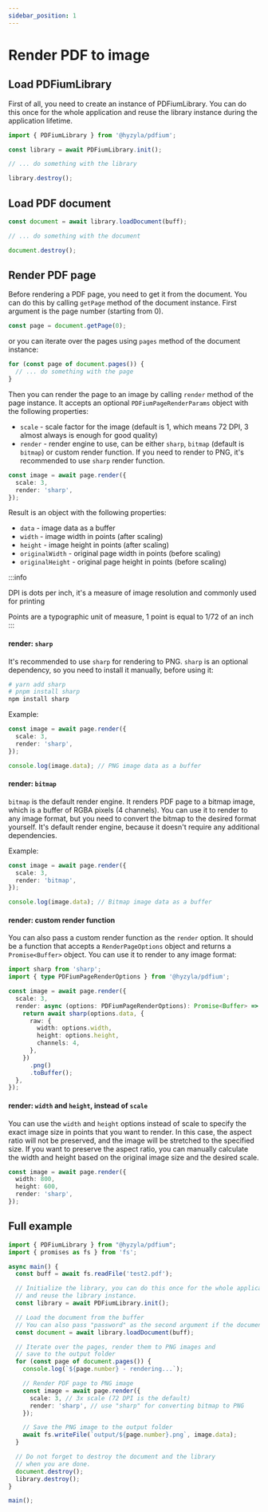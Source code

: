 ```yaml
---
sidebar_position: 1
---
```


# Render PDF to image

## Load PDFiumLibrary

First of all, you need to create an instance of PDFiumLibrary. You can do this once for the whole application and reuse the library instance during the application lifetime.

```typescript
import { PDFiumLibrary } from '@hyzyla/pdfium';

const library = await PDFiumLibrary.init();

// ... do something with the library

library.destroy();
```

## Load PDF document

```typescript
const document = await library.loadDocument(buff);

// ... do something with the document

document.destroy();
```

## Render PDF page

Before rendering a PDF page, you need to get it from the document. You can do this by calling `getPage` method of the document instance. First argument is the page number (starting from 0).

```typescript
const page = document.getPage(0);
```

or you can iterate over the pages using `pages` method of the document instance:

```typescript
for (const page of document.pages()) {
  // ... do something with the page
}
```

Then you can render the page to an image by calling `render` method of the page instance. It accepts an optional `PDFiumPageRenderParams` object with the following properties:

- `scale` - scale factor for the image (default is 1, which means 72 DPI, 3 almost always is enough for good quality)
- `render` - render engine to use, can be either `sharp`, `bitmap` (default is `bitmap`) or custom render function. If you need to render to PNG, it's recommended to use `sharp` render function.

```typescript
const image = await page.render({
  scale: 3,
  render: 'sharp',
});
```

Result is an object with the following properties:

- `data` - image data as a buffer
- `width` - image width in points (after scaling)
- `height` - image height in points (after scaling)
- `originalWidth` - original page width in points (before scaling)
- `originalHeight` - original page height in points (before scaling)

:::info

DPI is dots per inch, it's a measure of image resolution and commonly used for printing

Points are a typographic unit of measure, 1 point is equal to 1/72 of an inch
:::

#### render: `sharp`

It's recommended to use `sharp` for rendering to PNG. `sharp` is an optional dependency, so you need to install it manually, before using it:

```bash
# yarn add sharp
# pnpm install sharp
npm install sharp

```

Example:

```typescript
const image = await page.render({
  scale: 3,
  render: 'sharp',
});

console.log(image.data); // PNG image data as a buffer
```

#### render: `bitmap`

`bitmap` is the default render engine. It renders PDF page to a bitmap image, which is a buffer of RGBA pixels (4 channels). You can use it to render to any image format, but you need to convert the bitmap to the desired format yourself. It's default render engine, because it doesn't require any additional dependencies.

Example:

```typescript
const image = await page.render({
  scale: 3,
  render: 'bitmap',
});

console.log(image.data); // Bitmap image data as a buffer
```

#### render: custom render function

You can also pass a custom render function as the `render` option. It should be a function that accepts a `RenderPageOptions` object and returns a `Promise<Buffer>` object. You can use it to render to any image format:

```typescript
import sharp from 'sharp';
import { type PDFiumPageRenderOptions } from '@hyzyla/pdfium';

const image = await page.render({
  scale: 3,
  render: async (options: PDFiumPageRenderOptions): Promise<Buffer> => {
    return await sharp(options.data, {
      raw: {
        width: options.width,
        height: options.height,
        channels: 4,
      },
    })
      .png()
      .toBuffer();
  },
});
```

#### render: `width` and `height`, instead of `scale`

You can use the `width` and `height` options instead of scale to specify the exact image size in points that you want to render. In this case, the aspect ratio will not be preserved, and the image will be stretched to the specified size. If you want to preserve the aspect ratio, you can manually calculate the width and height based on the original image size and the desired scale.


```typescript
const image = await page.render({
  width: 800,
  height: 600,
  render: 'sharp',
});
```

## Full example

```typescript
import { PDFiumLibrary } from "@hyzyla/pdfium";
import { promises as fs } from 'fs';

async main() {
  const buff = await fs.readFile('test2.pdf');

  // Initialize the library, you can do this once for the whole application
  // and reuse the library instance.
  const library = await PDFiumLibrary.init();

  // Load the document from the buffer
  // You can also pass "password" as the second argument if the document is encrypted.
  const document = await library.loadDocument(buff);

  // Iterate over the pages, render them to PNG images and
  // save to the output folder
  for (const page of document.pages()) {
    console.log(`${page.number} - rendering...`);

    // Render PDF page to PNG image
    const image = await page.render({
      scale: 3, // 3x scale (72 DPI is the default)
      render: 'sharp', // use "sharp" for converting bitmap to PNG
    });

    // Save the PNG image to the output folder
    await fs.writeFile(`output/${page.number}.png`, image.data);
  }

  // Do not forget to destroy the document and the library
  // when you are done.
  document.destroy();
  library.destroy();
}

main();
```

